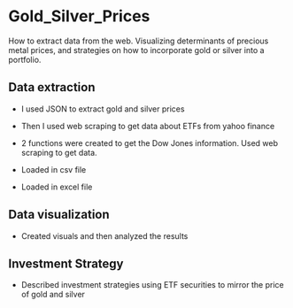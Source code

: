 # Gold_Silver_Prices
How to extract data from the web. Visualizing determinants of precious metal prices, and strategies on how to incorporate gold or silver into a portfolio.

## Data extraction

- I used JSON to extract gold and silver prices 

- Then I used web scraping to get data about ETFs from yahoo finance

- 2 functions were created to get the Dow Jones information. Used web scraping to get data.

- Loaded in csv file

- Loaded in excel file

## Data visualization 

- Created visuals and then analyzed the results

## Investment Strategy 

- Described investment strategies using ETF securities to mirror the price of gold and silver
